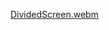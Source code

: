 [DividedScreen.webm](https://github.com/maninzoo/DividedScreen/assets/5793250/74e8cde9-1bc1-4618-90c6-4ca935104b7e)
